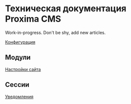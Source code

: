 # Техническая документация Proxima CMS

Work-in-progress. Don't be shy, add new articles.

[Конфигурация](configuration.md)

## Модули

[Настройки сайта](properties.module.md)

## Сессии

[Уведомления](session/flashes.md)
